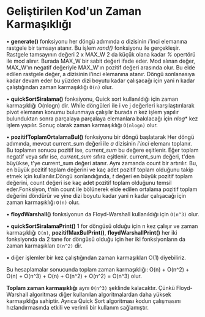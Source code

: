 # Geliştirilen Kod'un Zaman Karmaşıklığı

•   **generate()** fonksiyonu her döngü adımında *a* dizisinin *i*'inci elemanına rastgele bir tamsayı atanır. Bu işlem *rand()* fonksiyonu ile gerçekleşir. Rastgele tamsayının değeri  2 x MAX_W 2 da küçük olana kadar *%* opertörü ile mod alınır. Burada MAX_W bir sabit değeri ifade eder. Mod alınan değer, MAX_W'ın negatif değeriyle MAX_W'ın pozitif değeri arasında olur. Bu elde edilen rastgele değer, a dizisinin i'inci elemanına atanır. Döngü sonlanasıya kadar devam eder bu yüzden dizi boyutu kadar çalışacağı için yani n kadar çalıştığından  zaman karmaşıklığı `O(n)` olur.

•   **quickSortSiralama()** fonksiyonu, Quick sort kullanıldığı için zaman karmaşıklığı O(nlogn) dir. While döngüleri ile i ve j değerleri karşılaştırılarak pivot elemanın konumu bulunmaya çalışılır burada *n* kez işlem yapılır bulunduktan sonra parçalaya parçalaya elemanlara bakılacağı için *nlog** kez işlem yapılır. Sonuç olarak zaman karmaşıklığı `O(nlogn)` olur.

•   **pozitifToplamOrtalamaBul()** fonksiyonu bir döngü başlatarak Her döngü adımında, mevcut current_sum değeri ile *a* dizisinin *i'inci* elemanı toplanır. Bu toplamın sonucu pozitif ise, *current_sum* bu değere eşitlenir. Eğer toplam negatif veya sıfır ise, *current_sum* sıfıra eşitlenir. current_sum değeri, t'den büyükse, t'ye current_sum değeri atanır. Aynı zamanda count bir artırılır. Bu, en büyük pozitif toplam değerini ve kaç adet pozitif toplam olduğunu takip etmek için kullanılır.Döngü sonlandığında, *t* değeri en büyük pozitif toplam değerini, count değeri ise kaç adet pozitif toplam olduğunu temsil eder.Fonksiyon, t'nin count ile bölünerek elde edilen ortalama pozitif toplam değerini döndürür ve yine dizi boyutu kadar yani n kadar çalışacağı için zaman karmaşıklığı `O(n)` olur.

•   **floydWarshall()** fonksiyonun da Floyd-Warshall kullanıldığı için `O(n^3)` olur.

•   **quickSortSiralamaPrint()** 1 for döngüsü olduğu için n kez çalışır ve zaman karmaşıklığı `O(n)`, **pozitifMaxBulPrint()**, **floydWarshallPrint()** her iki fonksiyonda da 2 tane for döngüsü olduğu için her iki fonksiyonların da zaman karmaşıkları `O(n^2)` dir.

•   diğer işlemler bir kez çalıştığından zaman karmaşıkları O(1) diyebiliriz.

Bu hesaplamalar sonucunda toplam zaman karmaşıklığı: 
O(n) + O(n^2) + O(n) + O(n^3) + O(n) + O(n^2) + O(n^2) = O(n^3) olur.

**Toplam zaman karmaşıklığı** aynı `O(n^3)` şeklinde kalacaktır. Çünkü Floyd-Warshall algoritması diğer kullanılan algoritmalardan daha yüksek karmaşıklığa sahiptir. Ayrıca Quick Sort algoritması kodun çalışmasını hızlandırmasında etkili ve verimli bir kullanım sağlamıştır.

